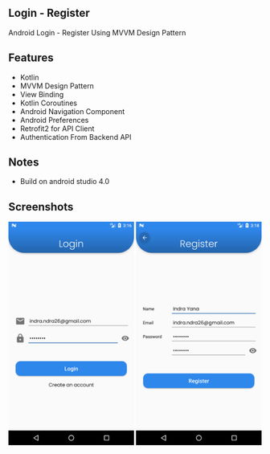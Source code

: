 ## Login - Register

Android Login - Register Using MVVM Design Pattern

## Features
- Kotlin
- MVVM Design Pattern
- View Binding
- Kotlin Coroutines
- Android Navigation Component
- Android Preferences
- Retrofit2 for API Client
- Authentication From Backend API

## Notes
- Build on android studio 4.0

## Screenshots
<p align="center">
    <img src="screenshot/login.png" width="250" title="Click to enlarge">
    <img src="screenshot/register.png" width="250" title="Click to enlarge">
</p>